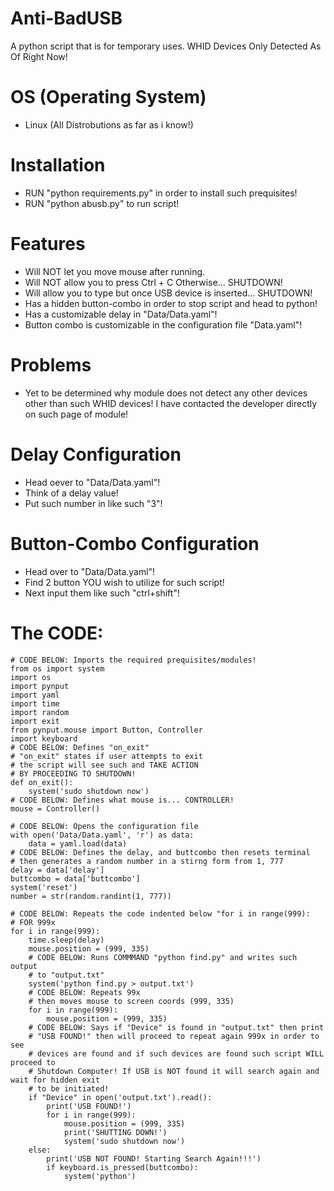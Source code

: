 # Anti-BadUSB
A python script that is for temporary uses. WHID Devices Only Detected As Of Right Now!

# OS (Operating System)
* Linux (All Distrobutions as far as i know!)

# Installation
* RUN "python requirements.py" in order to install such prequisites!
* RUN "python abusb.py" to run script!

# Features
* Will NOT let you move mouse after running.
* Will NOT allow you to press Ctrl + C Otherwise... SHUTDOWN!
* Will allow you to type but once USB device is inserted... SHUTDOWN!
* Has a hidden button-combo in order to stop script and head to python!
* Has a customizable delay in "Data/Data.yaml"!
* Button combo is customizable in the configuration file "Data.yaml"!

# Problems
* Yet to be determined why module does not detect any other devices other than such WHID devices! I have contacted the developer directly on such page of module!

# Delay Configuration
* Head oever to "Data/Data.yaml"!
* Think of a delay value!
* Put such number in like such "3"!

# Button-Combo Configuration
* Head over to "Data/Data.yaml"!
* Find 2 button YOU wish to utilize for such script!
* Next input them like such "ctrl+shift"!

# The CODE:
```
# CODE BELOW: Imports the required prequisites/modules!
from os import system
import os
import pynput
import yaml
import time
import random
import exit
from pynput.mouse import Button, Controller
import keyboard
# CODE BELOW: Defines "on_exit"
# "on_exit" states if user attempts to exit
# the script will see such and TAKE ACTION
# BY PROCEEDING TO SHUTDOWN!
def on_exit():
    system('sudo shutdown now')
# CODE BELOW: Defines what mouse is... CONTROLLER!    
mouse = Controller()

# CODE BELOW: Opens the configuration file
with open('Data/Data.yaml', 'r') as data:
    data = yaml.load(data)
# CODE BELOW: Defines the delay, and buttcombo then resets terminal
# then generates a random number in a stirng form from 1, 777
delay = data['delay']
buttcombo = data['buttcombo']
system('reset')
number = str(random.randint(1, 777))

# CODE BELOW: Repeats the code indented below "for i in range(999):
# FOR 999x
for i in range(999):
    time.sleep(delay)
    mouse.position = (999, 335)
    # CODE BELOW: Runs COMMMAND "python find.py" and writes such output
    # to "output.txt"
    system('python find.py > output.txt')
    # CODE BELOW: Repeats 99x
    # then moves mouse to screen coords (999, 335)
    for i in range(999):
        mouse.position = (999, 335)
    # CODE BELOW: Says if "Device" is found in "output.txt" then print
    # "USB FOUND!" then will proceed to repeat again 999x in order to see
    # devices are found and if such devices are found such script WILL proceed to
    # Shutdown Computer! If USB is NOT found it will search again and wait for hidden exit
    # to be initiated!
    if "Device" in open('output.txt').read():
        print('USB FOUND!')
        for i in range(999):
            mouse.position = (999, 335)
            print('SHUTTING DOWN!')
            system('sudo shutdown now')                
    else:
        print('USB NOT FOUND! Starting Search Again!!!')
        if keyboard.is_pressed(buttcombo):
            system('python')
```
